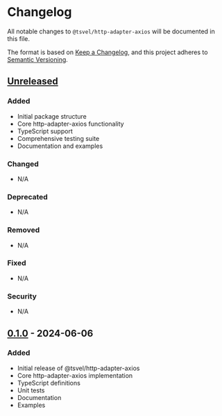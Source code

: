 # Changelog

All notable changes to `@tsvel/http-adapter-axios` will be documented in this file.

The format is based on [Keep a Changelog](https://keepachangelog.com/en/1.0.0/),
and this project adheres to [Semantic Versioning](https://semver.org/spec/v2.0.0.html).

## [Unreleased]

### Added
- Initial package structure
- Core http-adapter-axios functionality
- TypeScript support
- Comprehensive testing suite
- Documentation and examples

### Changed
- N/A

### Deprecated
- N/A

### Removed
- N/A

### Fixed
- N/A

### Security
- N/A

## [0.1.0] - 2024-06-06

### Added
- Initial release of @tsvel/http-adapter-axios
- Core http-adapter-axios implementation
- TypeScript definitions
- Unit tests
- Documentation
- Examples

[Unreleased]: https://github.com/tsvel/tsvel/compare/http-adapter-axios-v0.1.0...HEAD
[0.1.0]: https://github.com/tsvel/tsvel/releases/tag/http-adapter-axios-v0.1.0

